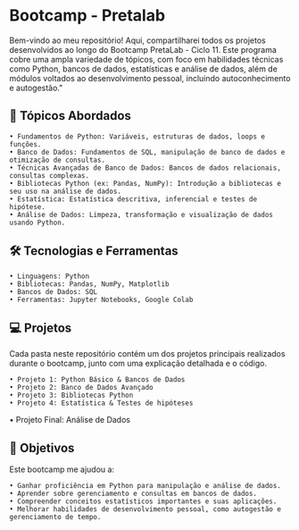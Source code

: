 
# Bootcamp - Pretalab 
Bem-vindo ao meu repositório! Aqui, compartilharei todos os projetos desenvolvidos ao longo do Bootcamp PretaLab - Ciclo 11. Este programa cobre uma ampla variedade de tópicos, com foco em habilidades técnicas como Python, bancos de dados, estatísticas e análise de dados, além de módulos voltados ao desenvolvimento pessoal, incluindo autoconhecimento e autogestão."

## 📘 Tópicos Abordados

	• Fundamentos de Python: Variáveis, estruturas de dados, loops e funções.
	• Banco de Dados: Fundamentos de SQL, manipulação de banco de dados e otimização de consultas.
	• Técnicas Avançadas de Banco de Dados: Bancos de dados relacionais, consultas complexas.
	• Bibliotecas Python (ex: Pandas, NumPy): Introdução a bibliotecas e seu uso na análise de dados.
	• Estatística: Estatística descritiva, inferencial e testes de hipótese.
	• Análise de Dados: Limpeza, transformação e visualização de dados usando Python.


## 🛠 Tecnologias e Ferramentas

	• Linguagens: Python
	• Bibliotecas: Pandas, NumPy, Matplotlib
	• Bancos de Dados: SQL
	• Ferramentas: Jupyter Notebooks, Google Colab


## 💻 Projetos

Cada pasta neste repositório contém um dos projetos principais realizados durante o bootcamp, junto com uma explicação detalhada e o código.

	• Projeto 1: Python Básico & Bancos de Dados
	• Projeto 2: Banco de Dados Avançado
	• Projeto 3: Bibliotecas Python
	• Projeto 4: Estatística & Testes de hipóteses
  • Projeto Final: Análise de Dados


## 🎯 Objetivos

Este bootcamp me ajudou a:

	• Ganhar proficiência em Python para manipulação e análise de dados.
	• Aprender sobre gerenciamento e consultas em bancos de dados.
	• Compreender conceitos estatísticos importantes e suas aplicações.
	• Melhorar habilidades de desenvolvimento pessoal, como autogestão e gerenciamento de tempo.
